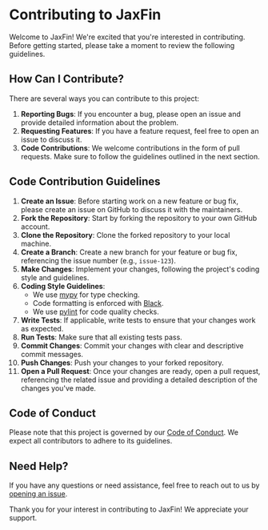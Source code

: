 # Contributing to JaxFin

Welcome to JaxFin! We're excited that you're interested in contributing. Before getting started, please take a moment to review the following guidelines.

## How Can I Contribute?

There are several ways you can contribute to this project:

1. **Reporting Bugs**: If you encounter a bug, please open an issue and provide detailed information about the problem.
2. **Requesting Features**: If you have a feature request, feel free to open an issue to discuss it.
3. **Code Contributions**: We welcome contributions in the form of pull requests. Make sure to follow the guidelines outlined in the next section.

## Code Contribution Guidelines

1. **Create an Issue**: Before starting work on a new feature or bug fix, please create an issue on GitHub to discuss it with the maintainers.
2. **Fork the Repository**: Start by forking the repository to your own GitHub account.
3. **Clone the Repository**: Clone the forked repository to your local machine.
4. **Create a Branch**: Create a new branch for your feature or bug fix, referencing the issue number (e.g., `issue-123`).
5. **Make Changes**: Implement your changes, following the project's coding style and guidelines.
6. **Coding Style Guidelines**:
   - We use [mypy](https://mypy.readthedocs.io/en/stable/) for type checking.
   - Code formatting is enforced with [Black](https://black.readthedocs.io/en/stable/).
   - We use [pylint](https://pylint.pycqa.org/en/latest/) for code quality checks.
7. **Write Tests**: If applicable, write tests to ensure that your changes work as expected.
8. **Run Tests**: Make sure that all existing tests pass.
9. **Commit Changes**: Commit your changes with clear and descriptive commit messages.
10. **Push Changes**: Push your changes to your forked repository.
11. **Open a Pull Request**: Once your changes are ready, open a pull request, referencing the related issue and providing a detailed description of the changes you've made.

## Code of Conduct

Please note that this project is governed by our [Code of Conduct](link-to-code-of-conduct). We expect all contributors to adhere to its guidelines.

## Need Help?

If you have any questions or need assistance, feel free to reach out to us by [opening an issue](https://github.com/samueledelia/py-exopricer/issues).

Thank you for your interest in contributing to JaxFin! We appreciate your support.